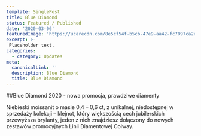 ```yaml
---
template: SinglePost
title: Blue Diamond
status: Featured / Published
date: '2020-03-06'
featuredImage: 'https://ucarecdn.com/8e5cf54f-b5cb-47e9-aa42-fc7097ca2e5d/'
excerpt: >-
 Placeholder text.
categories:
  - category: Updates
meta:
  canonicalLink: ''
  description: Blue Diamond
  title: Blue Diamond
---
```


##Blue Diamond 2020 - nowa promocja, prawdziwe diamenty


Niebieski moissanit o masie 0,4 – 0,6 ct, z unikalnej, niedostępnej w sprzedaży kolekcji – klejnot, który większością cech jubilerskich przewyższa brylanty, jeden z nich znajdziesz dołączony do nowych zestawów promocyjnych Linii Diamentowej Colway.



